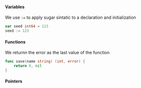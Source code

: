 #### Variables

We use `:=` to apply sugar sintatic to a declaration and
initialization

```go
var seed int64 = 123
seed := 123
```

#### Functions

We returnn the error as the last value of the function

```go
func save(name string) (int, error) {
	return 0, nil
}
```

#### Pointers


